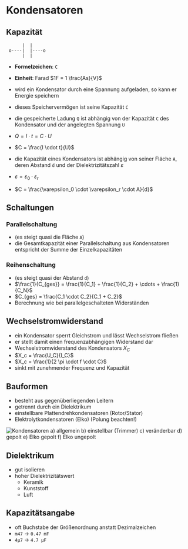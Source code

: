 # Kondensatoren

## Kapazität

```
      |  |
 o----|  |----o
      |  |
```

- **Formelzeichen**: `C`
- **Einheit**: Farad $1F = 1 \frac{As}{V}$

- wird ein Kondensator durch eine Spannung aufgeladen, so kann er Energie speichern
- dieses Speichervermögen ist seine Kapazität `C`
- die gespeicherte Ladung `Q` ist abhängig von der Kapazität `C` des Kondensator und der angelegten Spannung `U`

- $Q = I \cdot t = C \cdot U$
- $C = \frac{I \cdot t}{U}$

- die Kapazität eines Kondensators ist abhängig von seiner Fläche `A`, deren Abstand `d` und der Dielektrizitätszahl $\varepsilon$

- $\varepsilon = \varepsilon_0 \cdot \varepsilon_r$
- $C = \frac{\varepsilon_0 \cdot \varepsilon_r \cdot A}{d}$

## Schaltungen

### Parallelschaltung

- (es steigt quasi die Fläche `A`)
- die Gesamtkapazität einer Parallelschaltung aus Kondensatoren entspricht der Summe der Einzelkapazitäten

### Reihenschaltung

- (es steigt quasi der Abstand `d`)
- $\frac{1}{C_{ges}} = \frac{1}{C_1} + \frac{1}{C_2} + \cdots + \frac{1}{C_N}$
- $C_{ges} = \frac{C_1 \cdot C_2}{C_1 + C_2}$
- Berechnung wie bei parallelgeschalteten Widerständen

## Wechselstromwiderstand

- ein Kondensator sperrt Gleichstrom und lässt Wechselstrom fließen
- er stellt damit einen frequenzabhängigen Widerstand dar
- Wechselstromwiderstand des Kondensators $X_C$
- $X_c = \frac{U_C}{I_C}$
- $X_c = \frac{1}{2 \pi \cdot f \cdot C}$
- sinkt mit zunehmender Frequenz und Kapazität

## Bauformen

* besteht aus gegenüberliegenden Leitern
* getrennt durch ein Dielektrikum
* einstellbare Plattendrehkondensatoren (Rotor/Stator)
* Elektrolytkondensatoren (Elko) (Polung beachten!)

![Kondensatoren](https://www.darc.de/fileadmin/filemounts/referate/ajw/Onlinelehrgang/e05/Bild05-08SchaltsymboleC.gif)
    a) allgemein
    b) einstellbar (Trimmer)
    c) veränderbar
    d) gepolt
    e) Elko gepolt
    f) Elko ungepolt

## Dielektrikum
* gut isolieren
* hoher Dielektrizitätswert
    * Keramik
    * Kunststoff
    * Luft

## Kapazitätsangabe
* oft Buchstabe der Größenordnung anstatt Dezimalzeichen
* `m47` &rarr; `0.47 mF`
* `4µ7` &rarr; `4.7 µF`